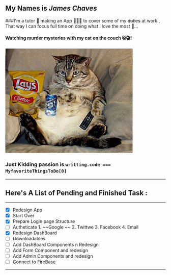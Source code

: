 ## My Names is *James Chaves* 
###I'm a tutor 🥸 making an App 👨🏻‍💻 to cover some of my ~~duties~~ at work ,
That way I can focus full time on doing what I love the most 🤩...
#### Watching murder mysteries with my cat on the couch 🐱🎬!

[![Netflix-N-Meow](/cat.png "Netflix-N-Meow")](https://giphy.com/gifs/4fDyJqlYYMkvK)

### Just Kidding passion is `writting.code === MyfavoriteThingsToDo[0]`
---
## Here's A List of Pending and Finished Task : 
***
- [x] Redesign App
- [x] Start Over
- [x] Prepare Login page Structure
- [ ] Autheticate 
          1. ~~Google ~~
          2. Twittwe 
          3. Facebook
          4. Email
- [x] Redesign DashBoard 
- [ ] Downloadables
- [ ] Add DashBoard Components n Redesign 
- [ ] Add Form Component and redesign
- [ ] Add Admin Components and redesign 
- [ ] Connect to FireBase
***








